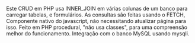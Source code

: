 Este CRUD em PHP usa INNER_JOIN em várias
colunas de um banco para carregar tabelas, 
e formulários. 
As consultas são feitas usando o FETCH, 
Componente nativo do javascript, não
necessitando atualizar página para isso.
Feito em PHP procedural, "não usa classes", 
para uma compreensão melhor do funcionamento.
Integração com o banco MySQL usando mysqli.


